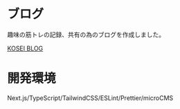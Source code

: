 # ブログ
趣味の筋トレの記録、共有の為のブログを作成しました。

[KOSEI BLOG](https://kosei-blog2.vercel.app/)

# 開発環境
Next.js/TypeScript/TailwindCSS/ESLint/Prettier/microCMS
